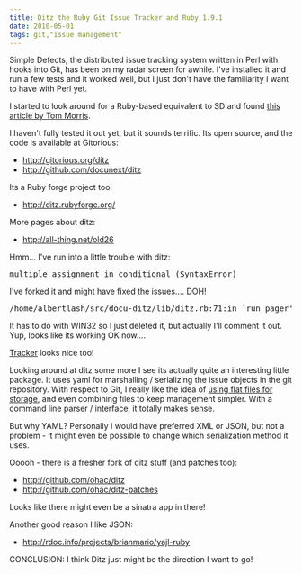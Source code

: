 ```yaml
---
title: Ditz the Ruby Git Issue Tracker and Ruby 1.9.1
date: 2010-05-01
tags: git,"issue management"
---
```

Simple Defects, the distributed issue tracking system written in Perl with hooks into Git, has been on my radar screen for awhile. I've installed it and run a few tests and it worked well, but I just don't have the familiarity I want to have with Perl yet.

I started to look around for a Ruby-based equivalent to SD and found [this article by Tom Morris](http://tommorris.org/blog/2010/04/26).

I haven't fully tested it out yet, but it sounds terrific. Its open source, and the code is available at Gitorious:

* <http://gitorious.org/ditz>
* <http://github.com/docunext/ditz>

Its a Ruby forge project too:

* <http://ditz.rubyforge.org/>

More pages about ditz:

* <http://all-thing.net/old26>

Hmm... I've run into a little trouble with ditz:

<pre class="sh_sh">
multiple assignment in conditional (SyntaxError)
</pre>

I've forked it and might have fixed the issues.... DOH!

<pre class="sh_sh">
/home/albertlash/src/docu-ditz/lib/ditz.rb:71:in `run_pager': uninitialized constant PLATFORM (NameError)
</pre>

It has to do with WIN32 so I just deleted it, but actually I'll comment it out. Yup, looks like its working OK now....

[Tracker](http://tracker.rubyforge.org/) looks nice too!

Looking around at ditz some more I see its actually quite an interesting little package. It uses yaml for marshalling / serializing the issue objects in the git repository. With respect to Git, I really like the idea of [using flat files for storage](http://www.docunext.com/blog/2010/01/lets-use-flat-files-for-storage.html), and even combining files to keep management simpler. With a command line parser / interface, it totally makes sense.

But why YAML? Personally I would have preferred XML or JSON, but not a problem - it might even be possible to change which serialization method it uses.

Ooooh - there is a fresher fork of ditz stuff (and patches too):

* <http://github.com/ohac/ditz>
* <http://github.com/ohac/ditz-patches>

Looks like there might even be a sinatra app in there!

Another good reason I like JSON:

* <http://rdoc.info/projects/brianmario/yajl-ruby>

CONCLUSION: I think Ditz just might be the direction I want to go!

